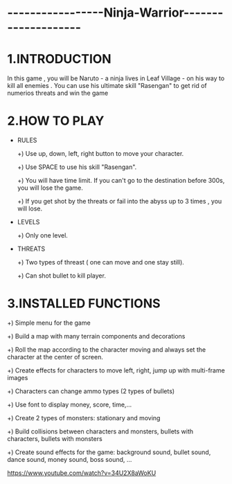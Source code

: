 #  -----------------Ninja-Warrior--------------------
# 1.INTRODUCTION 
    
In this game , you will be Naruto - a ninja lives in Leaf Village - on his way to kill all enemies . You can use his ultimate skill "Rasengan" to get rid of 
numerios threats and win the game 

# 2.HOW TO PLAY 

* RULES

  +) Use up, down, left, right button to move your character.

  +) Use SPACE to use his skill "Rasengan".

  +) You will have time limit. If you can't go to the destination before 300s, you will lose the game.

  +) If you get shot by the threats or fail into the abyss up to 3 times , you will lose.
  
* LEVELS
  
  +) Only one level.
  
* THREATS

  +) Two types of threast ( one can move and one stay still).
  
  +) Can shot bullet to kill player.

 # 3.INSTALLED FUNCTIONS

  +) Simple menu for the game
  
  +) Build a map with many terrain components and decorations
  
  +) Roll the map according to the character moving and always set the character at the center of screen.
  
  +) Create effects for characters to move left, right, jump up with multi-frame images
  
  +) Characters can change ammo types (2 types of bullets)
  
  +) Use font to display money, score, time,...
  
  +) Create 2 types of monsters: stationary and moving
  
  +) Build collisions between characters and monsters, bullets with characters, bullets with monsters
  
  +) Create sound effects for the game: background sound, bullet sound, dance sound, money sound, boss sound, ... 

https://www.youtube.com/watch?v=34U2X8aWoKU
    
